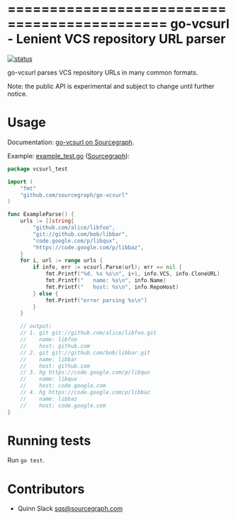 =============================================
go-vcsurl - Lenient VCS repository URL parser
=============================================

[![status](https://sourcegraph.com/api/repos/github.com/sourcegraph/go-vcsurl/badges/status.png)](https://sourcegraph.com/github.com/sourcegraph/go-vcsurl)

go-vcsurl parses VCS repository URLs in many common formats.

Note: the public API is experimental and subject to change until further notice.


Usage
=====

Documentation:
[go-vcsurl on Sourcegraph](https://sourcegraph.com/github.com/sourcegraph/go-vcsurl).

Example: [example_test.go](https://github.com/sourcegraph/go-vcsurl/blob/master/example_test.go) ([Sourcegraph](https://sourcegraph.com/github.com/sourcegraph/go-vcsurl/tree/master/example_test.go)):

```go
package vcsurl_test

import (
	"fmt"
	"github.com/sourcegraph/go-vcsurl"
)

func ExampleParse() {
	urls := []string{
		"github.com/alice/libfoo",
		"git://github.com/bob/libbar",
		"code.google.com/p/libqux",
		"https://code.google.com/p/libbaz",
	}
	for i, url := range urls {
		if info, err := vcsurl.Parse(url); err == nil {
			fmt.Printf("%d. %s %s\n", i+1, info.VCS, info.CloneURL)
			fmt.Printf("   name: %s\n", info.Name)
			fmt.Printf("   host: %s\n", info.RepoHost)
		} else {
			fmt.Printf("error parsing %s\n")
		}
	}

	// output:
	// 1. git git://github.com/alice/libfoo.git
	//    name: libfoo
	//    host: github.com
	// 2. git git://github.com/bob/libbar.git
	//    name: libbar
	//    host: github.com
	// 3. hg https://code.google.com/p/libqux
	//    name: libqux
	//    host: code.google.com
	// 4. hg https://code.google.com/p/libbaz
	//    name: libbaz
	//    host: code.google.com
}
```


Running tests
=============

Run `go test`.


Contributors
============

* Quinn Slack <sqs@sourcegraph.com>
